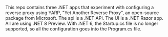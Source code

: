 This repo contains three .NET apps that experiment with configuring a reverse proxy using
YARP, "Yet Another Reverse Proxy", an open-source package from Microsoft.
The api is a .NET API. The UI is a .NET Razor app. 
All are using .NET 8 Preview. 
With .NET 6, the Startup.cs file is no longer supported, so all the configuration
goes into the Program.cs file. 

